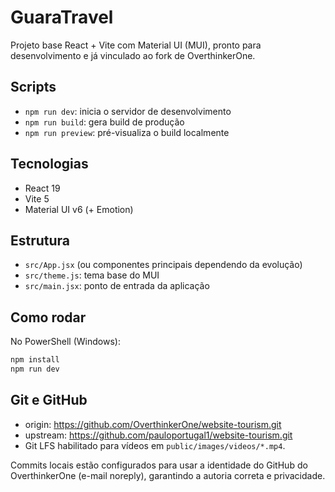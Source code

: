 # GuaraTravel

Projeto base React + Vite com Material UI (MUI), pronto para desenvolvimento e já vinculado ao fork de OverthinkerOne.

## Scripts
- `npm run dev`: inicia o servidor de desenvolvimento
- `npm run build`: gera build de produção
- `npm run preview`: pré-visualiza o build localmente

## Tecnologias
- React 19
- Vite 5
- Material UI v6 (+ Emotion)

## Estrutura
- `src/App.jsx` (ou componentes principais dependendo da evolução)
- `src/theme.js`: tema base do MUI
- `src/main.jsx`: ponto de entrada da aplicação

## Como rodar
No PowerShell (Windows):

```powershell
npm install
npm run dev
```

## Git e GitHub
- origin: https://github.com/OverthinkerOne/website-tourism.git
- upstream: https://github.com/pauloportugal1/website-tourism.git
- Git LFS habilitado para vídeos em `public/images/videos/*.mp4`.

Commits locais estão configurados para usar a identidade do GitHub do OverthinkerOne (e-mail noreply), garantindo a autoria correta e privacidade.
